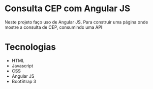 # Consulta CEP com Angular JS

Neste projeto faço uso de Angular JS. Para construir uma página onde mostre a consulta de CEP, consumindo uma API<br/>

# Tecnologias
* HTML
* Javascript
* CSS
* Angular JS
* BootStrap 3
